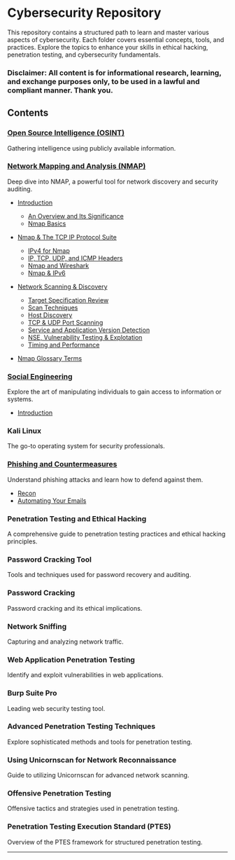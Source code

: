# Cybersecurity Repository

This repository contains a structured path to learn and master various aspects of cybersecurity. Each folder covers essential concepts, tools, and practices. Explore the topics to enhance your skills in ethical hacking, penetration testing, and cybersecurity fundamentals.

### Disclaimer: All content is for informational research, learning, and exchange purposes only, to be used in a lawful and compliant manner. Thank you.

## Contents

### [Open Source Intelligence (OSINT)](https://github.com/Excalibra/cybersecurity/tree/main/OSINT)
Gathering intelligence using publicly available information.

### [Network Mapping and Analysis (NMAP)](https://github.com/Excalibra/cybersecurity/tree/main/Cybersecurity%20Learning%20Repository/NMAP)
Deep dive into NMAP, a powerful tool for network discovery and security auditing.
   - [Introduction](https://github.com/Excalibra/cybersecurity/tree/main/Nmap/01%20Introduction)
     - [An Overview and Its Significance](https://github.com/Excalibra/cybersecurity/blob/main/Nmap/01%20Introduction/01%20An%20Overview%20and%20Its%20Significance.md)
     - [Nmap Basics](https://github.com/Excalibra/cybersecurity/blob/main/Nmap/01%20Introduction/02%20Nmap%20Basics.md)
   - [Nmap & The TCP IP Protocol Suite](https://github.com/Excalibra/cybersecurity/tree/main/Nmap/02%20Nmap%20%26%20The%20TCP%20IP%20Protocol%20Suite)
     - [IPv4 for Nmap](https://github.com/Excalibra/cybersecurity/blob/main/Nmap/02%20Nmap%20%26%20The%20TCP%20IP%20Protocol%20Suite/01%20IPv4%20for%20Nmap.md)
     - [IP, TCP, UDP, and ICMP Headers](https://github.com/Excalibra/cybersecurity/blob/main/Nmap/02%20Nmap%20%26%20The%20TCP%20IP%20Protocol%20Suite/02%20IP%2C%20TCP%2C%20UDP%2C%20and%20ICMP%20Headers.md)
     - [Nmap and Wireshark](https://github.com/Excalibra/cybersecurity/blob/main/Nmap/02%20Nmap%20%26%20The%20TCP%20IP%20Protocol%20Suite/03%20Nmap%20and%20Wireshark.md)
     - [Nmap & IPv6](https://github.com/Excalibra/cybersecurity/blob/main/Nmap/02%20Nmap%20%26%20The%20TCP%20IP%20Protocol%20Suite/04%20Nmap%20%26%20IPv6.md)
   - [Network Scanning & Discovery](https://github.com/Excalibra/cybersecurity/tree/main/Nmap/03%20Network%20Scanning%20%26%20Discovery)
     - [Target Specification Review](https://github.com/Excalibra/cybersecurity/blob/main/Nmap/03%20Network%20Scanning%20%26%20Discovery/Target%20Specification%20Review.md)
     - [Scan Techniques](https://github.com/Excalibra/cybersecurity/blob/main/Nmap/03%20Network%20Scanning%20%26%20Discovery/02%20Scan%20Techniques.md)
     - [Host Discovery](https://github.com/Excalibra/cybersecurity/blob/main/Nmap/03%20Network%20Scanning%20%26%20Discovery/03%20Host%20Discovery.md)
     - [TCP & UDP Port Scanning](https://github.com/Excalibra/cybersecurity/blob/main/Nmap/03%20Network%20Scanning%20%26%20Discovery/04%20TCP%20%26%20UDP%20Port%20Scanning.md)
     - [Service and Application Version Detection](https://github.com/Excalibra/cybersecurity/blob/main/Nmap/03%20Network%20Scanning%20%26%20Discovery/05%20Service%20and%20Application%20Version%20Detection.md)
     - [NSE, Vulnerability Testing & Explotation](https://github.com/Excalibra/cybersecurity/blob/main/Nmap/03%20Network%20Scanning%20%26%20Discovery/06%20NSE%2C%20Vulnerability%20Testing%20%26%20Explotation.md)
     - [Timing and Performance](https://github.com/Excalibra/cybersecurity/blob/main/Nmap/03%20Network%20Scanning%20%26%20Discovery/Timing%20and%20Performance.md)
       
   - [Nmap Glossary Terms](https://github.com/Excalibra/cybersecurity/blob/main/Nmap/Nmap%20Glossary%20Terms.ipynb)


### [Social Engineering](https://github.com/Excalibra/cybersecurity/tree/main/Social%20Engineering)
Explore the art of manipulating individuals to gain access to information or systems.
   - [Introduction](https://github.com/Excalibra/cybersecurity/blob/main/Social%20Engineering/Introduction.md)

### Kali Linux
The go-to operating system for security professionals.

### [Phishing and Countermeasures](https://github.com/Excalibra/cybersecurity/tree/main/Phishing)
Understand phishing attacks and learn how to defend against them.
   - [Recon](https://github.com/Excalibra/cybersecurity/blob/main/Phishing/Recon.md)
   - [Automating Your Emails](https://github.com/Excalibra/cs-journal/blob/main/Cybrary%20-%20Become%20a%20Penetration%20Tester/06%20Phishing/Module%203%20-%20Automating%20Your%20Emails.md)

### Penetration Testing and Ethical Hacking  
A comprehensive guide to penetration testing practices and ethical hacking principles.

### Password Cracking Tool
Tools and techniques used for password recovery and auditing.

### Password Cracking
Password cracking and its ethical implications.

### Network Sniffing
Capturing and analyzing network traffic.

### Web Application Penetration Testing
Identify and exploit vulnerabilities in web applications.

### Burp Suite Pro
Leading web security testing tool.

### Advanced Penetration Testing Techniques  
Explore sophisticated methods and tools for penetration testing.

### Using Unicornscan for Network Reconnaissance  
Guide to utilizing Unicornscan for advanced network scanning.

### Offensive Penetration Testing  
Offensive tactics and strategies used in penetration testing.

### Penetration Testing Execution Standard (PTES)
Overview of the PTES framework for structured penetration testing.

---
